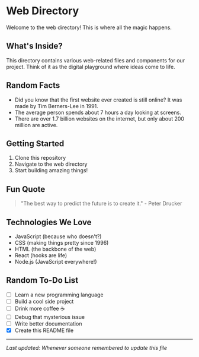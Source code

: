 # Web Directory

Welcome to the web directory! This is where all the magic happens.

## What's Inside?

This directory contains various web-related files and components for our project. Think of it as the digital playground where ideas come to life.

## Random Facts

- Did you know that the first website ever created is still online? It was made by Tim Berners-Lee in 1991.
- The average person spends about 7 hours a day looking at screens.
- There are over 1.7 billion websites on the internet, but only about 200 million are active.

## Getting Started

1. Clone this repository
2. Navigate to the web directory
3. Start building amazing things!

## Fun Quote

> "The best way to predict the future is to create it." - Peter Drucker

## Technologies We Love

- JavaScript (because who doesn't?)
- CSS (making things pretty since 1996)
- HTML (the backbone of the web)
- React (hooks are life)
- Node.js (JavaScript everywhere!)

## Random To-Do List

- [ ] Learn a new programming language
- [ ] Build a cool side project
- [ ] Drink more coffee ☕
- [ ] Debug that mysterious issue
- [ ] Write better documentation
- [x] Create this README file

---

*Last updated: Whenever someone remembered to update this file*